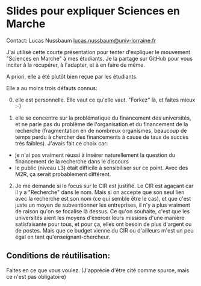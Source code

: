 Slides pour expliquer Sciences en Marche
========================================
Contact: Lucas Nussbaum <lucas.nussbaum@univ-lorraine.fr>

J'ai utilisé cette courte présentation pour tenter d'expliquer le mouvement
"Sciences en Marche" à mes étudiants. Je la partage sur GitHub pour vous
inciter à la récupérer, à l'adapter, et à en faire de même.

A priori, elle a été plutôt bien reçue par les étudiants.

Elle a au moins trois défauts connus:

0) elle est personnelle. Elle vaut ce qu'elle vaut. "Forkez" là, et faites mieux :-)

1) elle se concentre sur la problématique du financement des universités, et
ne parle pas du problème de l'organisation et du financement de la recherche
(fragmentation en de nombreux organismes, beaucoup de temps perdu à chercher des
financements à cause de taux de succès très faibles).
J'avais fait ce choix car:
- je n'ai pas vraiment réussi à insérer naturellement la question du financement
  de la recherche dans le discours
- le public (niveau L3) était difficile à sensibiliser sur ce point. Avec des M2R,
  ça serait probablement différent.

2) Je me demande si le focus sur le CIR est justifié. Le CIR est agaçant car il
y a "Recherche" dans le nom. Mais si on accepte que son seul lien avec la
recherche est son nom (ce qui semble être le cas), et que c'est juste un moyen
de subventionner les entreprises, il n'y a plus vraiment de raison qu'on se
focalise là dessus. Ce qu'on souhaite, c'est que les universités aient les
moyens d'exercer leurs missions d'une manière satisfaisante pour tous, et pour
ça, elles ont besoin de plus d'argent ou de postes. Mais que ce budget vienne
du CIR ou d'ailleurs m'est un peu égal en tant qu'enseignant-chercheur.


Conditions de réutilisation:
----------------------------
Faites en ce que vous voulez.
(J'apprécie d'être cité comme source, mais ce n'est pas obligatoire)
